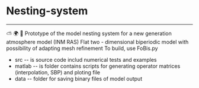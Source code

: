 # Nesting-system
-------
⛅ 🌍 🔧 Prototype of the model nesting system for a new generation atmosphere model (INM RAS)
Flat two - dimensional biperiodic model with possibility of adapting mesh refinement
To build, use FoBis.py


* src -- is source code includ numerical tests and examples
* matlab -- is folder contains scripts for generating operator matrices (interpolation, SBP) and ploting file
* data -- folder for saving binary files of model output
